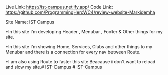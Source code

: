 Live Link: https://ist-campus.netlify.app/
Code Link: https://github.com/ProgrammingHeroWC4/review-website-Markidemha

Site Name: IST Campus

*In this site I'm developing Header , Menubar , Footer & Other things for my site.

*In this site I'm showing Home, Services, Clubs and other things to my Menubar and there is a connection for every nav between Route.

*I am also using Route to faster this site Beacause i don't want to reload and slow my site.#   I S T - C a m p u s  
 #   I S T - C a m p u s  
 